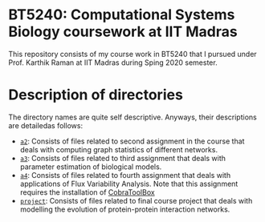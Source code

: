 # BT5240: Computational Systems Biology coursework at IIT Madras

This repository consists of my course work in BT5240 that I pursued under Prof. Karthik Raman at IIT Madras during Sping 2020 semester. 

# Description of directories
The directory names are quite self descriptive. Anyways, their descriptions are detailedas follows:

* [`a2`](./a2): Consists of files related to second assignment in the course that deals with computing graph statistics of different networks.
* [`a3`](./a3): Consists of files related to third assignment that deals with parameter estimation of biological models.
* [`a4`](./a4): Consists of files related to fourth assignment that deals with applications of Flux Variability Analysis. Note that this assignment requires the installation of [CobraToolBox](https://opencobra.github.io/cobratoolbox/stable/)
* [`project`](./project): Consists of files related to final course project that deals with modelling the evolution of protein-protein interaction networks.



